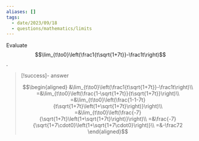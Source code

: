 ```yaml
---
aliases: []
tags:
  - date/2023/09/18
  - questions/mathematics/limits
---
```


Evaluate $$\lim_{t\to0}\left(\frac1{t\sqrt{1+7t}}-\frac1t\right)$$.

> [!success]- answer
>
> $$\begin{aligned}
&\lim_{t\to0}\left(\frac1{t\sqrt{1+7t}}-\frac1t\right)\\
=&\lim_{t\to0}\left(\frac{1-\sqrt{1+7t}}{t\sqrt{1+7t}}\right)\\
=&\lim_{t\to0}\left(\frac{1-1-7t}{t\sqrt{1+7t}\left(1+\sqrt{1+7t}\right)}\right)\\
=&\lim_{t\to0}\left(\frac{-7}{\sqrt{1+7t}\left(1+\sqrt{1+7t}\right)}\right)\\
=&\frac{-7}{\sqrt{1+7\cdot0}\left(1+\sqrt{1+7\cdot0}\right)}\\
=&-\frac72
\end{aligned}$$
